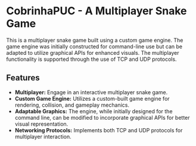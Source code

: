 # CobrinhaPUC - A Multiplayer Snake Game

This is a multiplayer snake game built using a custom game engine. The game engine was initially constructed for command-line use but can be adapted to utilize graphical APIs for enhanced visuals. The multiplayer functionality is supported through the use of TCP and UDP protocols.

## Features

- **Multiplayer:** Engage in an interactive multiplayer snake game.
- **Custom Game Engine:** Utilizes a custom-built game engine for rendering, collision, and gameplay mechanics.
- **Adaptable Graphics:** The engine, while initially designed for the command line, can be modified to incorporate graphical APIs for better visual representation.
- **Networking Protocols:** Implements both TCP and UDP protocols for multiplayer interaction.
